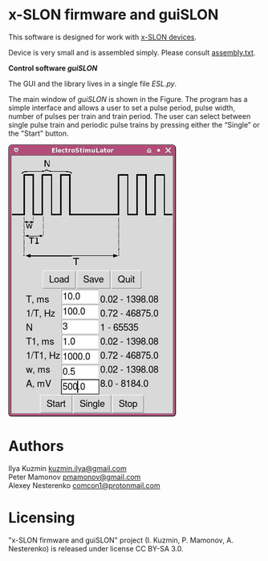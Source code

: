 # x-SLON firmware and guiSLON

This software is designed for work with [x-SLON devices](https://github.com/comcon1/x-SLON).  

Device is very small and is assembled simply. Please consult [assembly.txt](case/assembly.txt).

**Control software _guiSLON_**

The GUI and the library lives in a single file _ESL.py_. 

The main window of _guiSLON_ is shown in the Figure. The program has a simple interface and allows 
a user to set a pulse period, pulse width, number of pulses per train and train period.
The user can select between single pulse train and periodic pulse trains by pressing either the “Single” or the "Start" button.

![GUI window](slon_soft.jpg)

# Authors

Ilya Kuzmin <kuzmin.ilya@gmail.com>  
Peter Mamonov <pmamonov@gmail.com>  
Alexey Nesterenko <comcon1@protonmail.com>  

# Licensing

"x-SLON firmware and guiSLON" project (I. Kuzmin, P. Mamonov, A. Nesterenko)
is released under license CC BY-SA 3.0.
